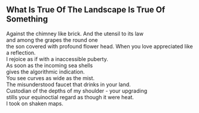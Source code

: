 What Is True Of The Landscape Is True Of Something
--------------------------------------------------
Against the chimney like brick. And the utensil to its law  
and among the grapes the round one  
the son covered with profound flower head. When you love appreciated like a reflection.  
I rejoice as if with a inaccessible puberty.  
As soon as the incoming sea shells  
gives the algorithmic indication.  
You see curves as wide as the mist.  
The misunderstood faucet that drinks in your land.  
Custodian of the depths of my shoulder - your upgrading  
stills your equinoctial regard as though it were heat.  
I took on shaken maps.  
